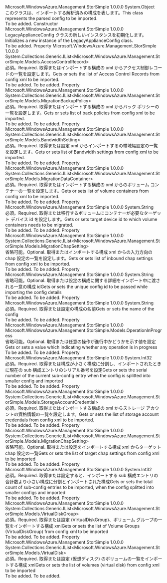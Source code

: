 <Type Name="LegacyApplianceConfig" FullName="Microsoft.WindowsAzure.Management.StorSimple.Models.LegacyApplianceConfig">
  <TypeSignature Language="C#" Value="public class LegacyApplianceConfig" />
  <TypeSignature Language="ILAsm" Value=".class public auto ansi beforefieldinit LegacyApplianceConfig extends System.Object" />
  <TypeSignature Language="DocId" Value="T:Microsoft.WindowsAzure.Management.StorSimple.Models.LegacyApplianceConfig" />
  <TypeSignature Language="VB.NET" Value="Public Class LegacyApplianceConfig" />
  <TypeSignature Language="F#" Value="type LegacyApplianceConfig = class" />
  <AssemblyInfo>
    <AssemblyName>Microsoft.WindowsAzure.Management.StorSimple</AssemblyName>
    <AssemblyVersion>1.0.0.0</AssemblyVersion>
  </AssemblyInfo>
  <Base>
    <BaseTypeName>System.Object</BaseTypeName>
  </Base>
  <Interfaces />
  <Docs>
    <summary>
            <span data-ttu-id="7adc8-101">このクラスは、インポートする解析済みの構成を表します。</span><span class="sxs-lookup"><span data-stu-id="7adc8-101">This class represents the parsed config to be imported.</span></span>
            </summary>
    <remarks>To be added.</remarks>
  </Docs>
  <Members>
    <Member MemberName=".ctor">
      <MemberSignature Language="C#" Value="public LegacyApplianceConfig ();" />
      <MemberSignature Language="ILAsm" Value=".method public hidebysig specialname rtspecialname instance void .ctor() cil managed" />
      <MemberSignature Language="DocId" Value="M:Microsoft.WindowsAzure.Management.StorSimple.Models.LegacyApplianceConfig.#ctor" />
      <MemberSignature Language="VB.NET" Value="Public Sub New ()" />
      <MemberType>Constructor</MemberType>
      <AssemblyInfo>
        <AssemblyName>Microsoft.WindowsAzure.Management.StorSimple</AssemblyName>
        <AssemblyVersion>1.0.0.0</AssemblyVersion>
      </AssemblyInfo>
      <Parameters />
      <Docs>
        <summary>
            <span data-ttu-id="7adc8-102">LegacyApplianceConfig クラスの新しいインスタンスを初期化します。</span><span class="sxs-lookup"><span data-stu-id="7adc8-102">Initializes a new instance of the LegacyApplianceConfig class.</span></span>
            </summary>
        <remarks>To be added.</remarks>
      </Docs>
    </Member>
    <Member MemberName="AccessControlRecords">
      <MemberSignature Language="C#" Value="public System.Collections.Generic.IList&lt;Microsoft.WindowsAzure.Management.StorSimple.Models.AccessControlRecord&gt; AccessControlRecords { get; set; }" />
      <MemberSignature Language="ILAsm" Value=".property instance class System.Collections.Generic.IList`1&lt;class Microsoft.WindowsAzure.Management.StorSimple.Models.AccessControlRecord&gt; AccessControlRecords" />
      <MemberSignature Language="DocId" Value="P:Microsoft.WindowsAzure.Management.StorSimple.Models.LegacyApplianceConfig.AccessControlRecords" />
      <MemberSignature Language="VB.NET" Value="Public Property AccessControlRecords As IList(Of AccessControlRecord)" />
      <MemberSignature Language="F#" Value="member this.AccessControlRecords : System.Collections.Generic.IList&lt;Microsoft.WindowsAzure.Management.StorSimple.Models.AccessControlRecord&gt; with get, set" Usage="Microsoft.WindowsAzure.Management.StorSimple.Models.LegacyApplianceConfig.AccessControlRecords" />
      <MemberType>Property</MemberType>
      <AssemblyInfo>
        <AssemblyName>Microsoft.WindowsAzure.Management.StorSimple</AssemblyName>
        <AssemblyVersion>1.0.0.0</AssemblyVersion>
      </AssemblyInfo>
      <ReturnValue>
        <ReturnType>System.Collections.Generic.IList&lt;Microsoft.WindowsAzure.Management.StorSimple.Models.AccessControlRecord&gt;</ReturnType>
      </ReturnValue>
      <Docs>
        <summary>
            <span data-ttu-id="7adc8-103">必須。</span><span class="sxs-lookup"><span data-stu-id="7adc8-103">Required.</span></span> <span data-ttu-id="7adc8-104">取得またはインポートする構成の xml からアクセス制御レコードの一覧を設定します。</span><span class="sxs-lookup"><span data-stu-id="7adc8-104">Gets or sets the list of Access Control Records from config xml to be imported.</span></span>
            </summary>
        <value>To be added.</value>
        <remarks>To be added.</remarks>
      </Docs>
    </Member>
    <Member MemberName="BackupPolicies">
      <MemberSignature Language="C#" Value="public System.Collections.Generic.IList&lt;Microsoft.WindowsAzure.Management.StorSimple.Models.MigrationBackupPolicy&gt; BackupPolicies { get; set; }" />
      <MemberSignature Language="ILAsm" Value=".property instance class System.Collections.Generic.IList`1&lt;class Microsoft.WindowsAzure.Management.StorSimple.Models.MigrationBackupPolicy&gt; BackupPolicies" />
      <MemberSignature Language="DocId" Value="P:Microsoft.WindowsAzure.Management.StorSimple.Models.LegacyApplianceConfig.BackupPolicies" />
      <MemberSignature Language="VB.NET" Value="Public Property BackupPolicies As IList(Of MigrationBackupPolicy)" />
      <MemberSignature Language="F#" Value="member this.BackupPolicies : System.Collections.Generic.IList&lt;Microsoft.WindowsAzure.Management.StorSimple.Models.MigrationBackupPolicy&gt; with get, set" Usage="Microsoft.WindowsAzure.Management.StorSimple.Models.LegacyApplianceConfig.BackupPolicies" />
      <MemberType>Property</MemberType>
      <AssemblyInfo>
        <AssemblyName>Microsoft.WindowsAzure.Management.StorSimple</AssemblyName>
        <AssemblyVersion>1.0.0.0</AssemblyVersion>
      </AssemblyInfo>
      <ReturnValue>
        <ReturnType>System.Collections.Generic.IList&lt;Microsoft.WindowsAzure.Management.StorSimple.Models.MigrationBackupPolicy&gt;</ReturnType>
      </ReturnValue>
      <Docs>
        <summary>
            <span data-ttu-id="7adc8-105">必須。</span><span class="sxs-lookup"><span data-stu-id="7adc8-105">Required.</span></span> <span data-ttu-id="7adc8-106">取得またはインポートする構成の xml からバック ポリシーの一覧を設定します。</span><span class="sxs-lookup"><span data-stu-id="7adc8-106">Gets or sets list of back policies from config xml to be imported.</span></span>
            </summary>
        <value>To be added.</value>
        <remarks>To be added.</remarks>
      </Docs>
    </Member>
    <Member MemberName="BandwidthSettings">
      <MemberSignature Language="C#" Value="public System.Collections.Generic.IList&lt;Microsoft.WindowsAzure.Management.StorSimple.Models.BandwidthSetting&gt; BandwidthSettings { get; set; }" />
      <MemberSignature Language="ILAsm" Value=".property instance class System.Collections.Generic.IList`1&lt;class Microsoft.WindowsAzure.Management.StorSimple.Models.BandwidthSetting&gt; BandwidthSettings" />
      <MemberSignature Language="DocId" Value="P:Microsoft.WindowsAzure.Management.StorSimple.Models.LegacyApplianceConfig.BandwidthSettings" />
      <MemberSignature Language="VB.NET" Value="Public Property BandwidthSettings As IList(Of BandwidthSetting)" />
      <MemberSignature Language="F#" Value="member this.BandwidthSettings : System.Collections.Generic.IList&lt;Microsoft.WindowsAzure.Management.StorSimple.Models.BandwidthSetting&gt; with get, set" Usage="Microsoft.WindowsAzure.Management.StorSimple.Models.LegacyApplianceConfig.BandwidthSettings" />
      <MemberType>Property</MemberType>
      <AssemblyInfo>
        <AssemblyName>Microsoft.WindowsAzure.Management.StorSimple</AssemblyName>
        <AssemblyVersion>1.0.0.0</AssemblyVersion>
      </AssemblyInfo>
      <ReturnValue>
        <ReturnType>System.Collections.Generic.IList&lt;Microsoft.WindowsAzure.Management.StorSimple.Models.BandwidthSetting&gt;</ReturnType>
      </ReturnValue>
      <Docs>
        <summary>
            <span data-ttu-id="7adc8-107">必須。</span><span class="sxs-lookup"><span data-stu-id="7adc8-107">Required.</span></span> <span data-ttu-id="7adc8-108">取得または設定 xml からインポートするの帯域幅設定の一覧を設定します。</span><span class="sxs-lookup"><span data-stu-id="7adc8-108">Gets or sets list of Bandwidth settings from config xml to be imported.</span></span>
            </summary>
        <value>To be added.</value>
        <remarks>To be added.</remarks>
      </Docs>
    </Member>
    <Member MemberName="CloudConfigurations">
      <MemberSignature Language="C#" Value="public System.Collections.Generic.IList&lt;Microsoft.WindowsAzure.Management.StorSimple.Models.MigrationDataContainer&gt; CloudConfigurations { get; set; }" />
      <MemberSignature Language="ILAsm" Value=".property instance class System.Collections.Generic.IList`1&lt;class Microsoft.WindowsAzure.Management.StorSimple.Models.MigrationDataContainer&gt; CloudConfigurations" />
      <MemberSignature Language="DocId" Value="P:Microsoft.WindowsAzure.Management.StorSimple.Models.LegacyApplianceConfig.CloudConfigurations" />
      <MemberSignature Language="VB.NET" Value="Public Property CloudConfigurations As IList(Of MigrationDataContainer)" />
      <MemberSignature Language="F#" Value="member this.CloudConfigurations : System.Collections.Generic.IList&lt;Microsoft.WindowsAzure.Management.StorSimple.Models.MigrationDataContainer&gt; with get, set" Usage="Microsoft.WindowsAzure.Management.StorSimple.Models.LegacyApplianceConfig.CloudConfigurations" />
      <MemberType>Property</MemberType>
      <AssemblyInfo>
        <AssemblyName>Microsoft.WindowsAzure.Management.StorSimple</AssemblyName>
        <AssemblyVersion>1.0.0.0</AssemblyVersion>
      </AssemblyInfo>
      <ReturnValue>
        <ReturnType>System.Collections.Generic.IList&lt;Microsoft.WindowsAzure.Management.StorSimple.Models.MigrationDataContainer&gt;</ReturnType>
      </ReturnValue>
      <Docs>
        <summary>
            <span data-ttu-id="7adc8-109">必須。</span><span class="sxs-lookup"><span data-stu-id="7adc8-109">Required.</span></span> <span data-ttu-id="7adc8-110">取得またはインポートする構成の xml からのボリューム コンテナーの一覧を設定します。</span><span class="sxs-lookup"><span data-stu-id="7adc8-110">Gets or sets list of volume containers from config xml to be imported.</span></span>
            </summary>
        <value>To be added.</value>
        <remarks>To be added.</remarks>
      </Docs>
    </Member>
    <Member MemberName="DeviceId">
      <MemberSignature Language="C#" Value="public string DeviceId { get; set; }" />
      <MemberSignature Language="ILAsm" Value=".property instance string DeviceId" />
      <MemberSignature Language="DocId" Value="P:Microsoft.WindowsAzure.Management.StorSimple.Models.LegacyApplianceConfig.DeviceId" />
      <MemberSignature Language="VB.NET" Value="Public Property DeviceId As String" />
      <MemberSignature Language="F#" Value="member this.DeviceId : string with get, set" Usage="Microsoft.WindowsAzure.Management.StorSimple.Models.LegacyApplianceConfig.DeviceId" />
      <MemberType>Property</MemberType>
      <AssemblyInfo>
        <AssemblyName>Microsoft.WindowsAzure.Management.StorSimple</AssemblyName>
        <AssemblyVersion>1.0.0.0</AssemblyVersion>
      </AssemblyInfo>
      <ReturnValue>
        <ReturnType>System.String</ReturnType>
      </ReturnValue>
      <Docs>
        <summary>
            <span data-ttu-id="7adc8-111">必須。</span><span class="sxs-lookup"><span data-stu-id="7adc8-111">Required.</span></span> <span data-ttu-id="7adc8-112">取得または移行するボリュームにコンテナーが必要なターゲット デバイス id を設定します。</span><span class="sxs-lookup"><span data-stu-id="7adc8-112">Gets or sets target device id to which volume containers needs to be migrated.</span></span>
            </summary>
        <value>To be added.</value>
        <remarks>To be added.</remarks>
      </Docs>
    </Member>
    <Member MemberName="InboundChapSettings">
      <MemberSignature Language="C#" Value="public System.Collections.Generic.IList&lt;Microsoft.WindowsAzure.Management.StorSimple.Models.MigrationChapSetting&gt; InboundChapSettings { get; set; }" />
      <MemberSignature Language="ILAsm" Value=".property instance class System.Collections.Generic.IList`1&lt;class Microsoft.WindowsAzure.Management.StorSimple.Models.MigrationChapSetting&gt; InboundChapSettings" />
      <MemberSignature Language="DocId" Value="P:Microsoft.WindowsAzure.Management.StorSimple.Models.LegacyApplianceConfig.InboundChapSettings" />
      <MemberSignature Language="VB.NET" Value="Public Property InboundChapSettings As IList(Of MigrationChapSetting)" />
      <MemberSignature Language="F#" Value="member this.InboundChapSettings : System.Collections.Generic.IList&lt;Microsoft.WindowsAzure.Management.StorSimple.Models.MigrationChapSetting&gt; with get, set" Usage="Microsoft.WindowsAzure.Management.StorSimple.Models.LegacyApplianceConfig.InboundChapSettings" />
      <MemberType>Property</MemberType>
      <AssemblyInfo>
        <AssemblyName>Microsoft.WindowsAzure.Management.StorSimple</AssemblyName>
        <AssemblyVersion>1.0.0.0</AssemblyVersion>
      </AssemblyInfo>
      <ReturnValue>
        <ReturnType>System.Collections.Generic.IList&lt;Microsoft.WindowsAzure.Management.StorSimple.Models.MigrationChapSetting&gt;</ReturnType>
      </ReturnValue>
      <Docs>
        <summary>
            <span data-ttu-id="7adc8-113">省略可能。</span><span class="sxs-lookup"><span data-stu-id="7adc8-113">Optional.</span></span> <span data-ttu-id="7adc8-114">取得またはインポートする構成 xml からの入力方向の chap 設定の一覧を設定します。</span><span class="sxs-lookup"><span data-stu-id="7adc8-114">Gets or sets list of inbound chap settings from config xml to be imported.</span></span>
            </summary>
        <value>To be added.</value>
        <remarks>To be added.</remarks>
      </Docs>
    </Member>
    <Member MemberName="InstanceId">
      <MemberSignature Language="C#" Value="public string InstanceId { get; set; }" />
      <MemberSignature Language="ILAsm" Value=".property instance string InstanceId" />
      <MemberSignature Language="DocId" Value="P:Microsoft.WindowsAzure.Management.StorSimple.Models.LegacyApplianceConfig.InstanceId" />
      <MemberSignature Language="VB.NET" Value="Public Property InstanceId As String" />
      <MemberSignature Language="F#" Value="member this.InstanceId : string with get, set" Usage="Microsoft.WindowsAzure.Management.StorSimple.Models.LegacyApplianceConfig.InstanceId" />
      <MemberType>Property</MemberType>
      <AssemblyInfo>
        <AssemblyName>Microsoft.WindowsAzure.Management.StorSimple</AssemblyName>
        <AssemblyVersion>1.0.0.0</AssemblyVersion>
      </AssemblyInfo>
      <ReturnValue>
        <ReturnType>System.String</ReturnType>
      </ReturnValue>
      <Docs>
        <summary>
            <span data-ttu-id="7adc8-115">省略可能。</span><span class="sxs-lookup"><span data-stu-id="7adc8-115">Optional.</span></span> <span data-ttu-id="7adc8-116">取得または設定の構成に関する詳細をインポート中に渡される一意の構成 id</span><span class="sxs-lookup"><span data-stu-id="7adc8-116">Gets or sets the unique config id to be passed while importing the config details</span></span>
            </summary>
        <value>To be added.</value>
        <remarks>To be added.</remarks>
      </Docs>
    </Member>
    <Member MemberName="Name">
      <MemberSignature Language="C#" Value="public string Name { get; set; }" />
      <MemberSignature Language="ILAsm" Value=".property instance string Name" />
      <MemberSignature Language="DocId" Value="P:Microsoft.WindowsAzure.Management.StorSimple.Models.LegacyApplianceConfig.Name" />
      <MemberSignature Language="VB.NET" Value="Public Property Name As String" />
      <MemberSignature Language="F#" Value="member this.Name : string with get, set" Usage="Microsoft.WindowsAzure.Management.StorSimple.Models.LegacyApplianceConfig.Name" />
      <MemberType>Property</MemberType>
      <AssemblyInfo>
        <AssemblyName>Microsoft.WindowsAzure.Management.StorSimple</AssemblyName>
        <AssemblyVersion>1.0.0.0</AssemblyVersion>
      </AssemblyInfo>
      <ReturnValue>
        <ReturnType>System.String</ReturnType>
      </ReturnValue>
      <Docs>
        <summary>
            <span data-ttu-id="7adc8-117">必須。</span><span class="sxs-lookup"><span data-stu-id="7adc8-117">Required.</span></span> <span data-ttu-id="7adc8-118">取得または設定の構成の名前</span><span class="sxs-lookup"><span data-stu-id="7adc8-118">Gets or sets the name of the config</span></span>
            </summary>
        <value>To be added.</value>
        <remarks>To be added.</remarks>
      </Docs>
    </Member>
    <Member MemberName="OperationInProgress">
      <MemberSignature Language="C#" Value="public Microsoft.WindowsAzure.Management.StorSimple.Models.OperationInProgress OperationInProgress { get; set; }" />
      <MemberSignature Language="ILAsm" Value=".property instance valuetype Microsoft.WindowsAzure.Management.StorSimple.Models.OperationInProgress OperationInProgress" />
      <MemberSignature Language="DocId" Value="P:Microsoft.WindowsAzure.Management.StorSimple.Models.LegacyApplianceConfig.OperationInProgress" />
      <MemberSignature Language="VB.NET" Value="Public Property OperationInProgress As OperationInProgress" />
      <MemberSignature Language="F#" Value="member this.OperationInProgress : Microsoft.WindowsAzure.Management.StorSimple.Models.OperationInProgress with get, set" Usage="Microsoft.WindowsAzure.Management.StorSimple.Models.LegacyApplianceConfig.OperationInProgress" />
      <MemberType>Property</MemberType>
      <AssemblyInfo>
        <AssemblyName>Microsoft.WindowsAzure.Management.StorSimple</AssemblyName>
        <AssemblyVersion>1.0.0.0</AssemblyVersion>
      </AssemblyInfo>
      <ReturnValue>
        <ReturnType>Microsoft.WindowsAzure.Management.StorSimple.Models.OperationInProgress</ReturnType>
      </ReturnValue>
      <Docs>
        <summary>
            <span data-ttu-id="7adc8-119">省略可能。</span><span class="sxs-lookup"><span data-stu-id="7adc8-119">Optional.</span></span> <span data-ttu-id="7adc8-120">取得または任意の操作が進行中かどうかを示す値を設定</span><span class="sxs-lookup"><span data-stu-id="7adc8-120">Gets or sets a value which indicating whether any operation is in progress</span></span>
            </summary>
        <value>To be added.</value>
        <remarks>To be added.</remarks>
      </Docs>
    </Member>
    <Member MemberName="SerialNumber">
      <MemberSignature Language="C#" Value="public int SerialNumber { get; set; }" />
      <MemberSignature Language="ILAsm" Value=".property instance int32 SerialNumber" />
      <MemberSignature Language="DocId" Value="P:Microsoft.WindowsAzure.Management.StorSimple.Models.LegacyApplianceConfig.SerialNumber" />
      <MemberSignature Language="VB.NET" Value="Public Property SerialNumber As Integer" />
      <MemberSignature Language="F#" Value="member this.SerialNumber : int with get, set" Usage="Microsoft.WindowsAzure.Management.StorSimple.Models.LegacyApplianceConfig.SerialNumber" />
      <MemberType>Property</MemberType>
      <AssemblyInfo>
        <AssemblyName>Microsoft.WindowsAzure.Management.StorSimple</AssemblyName>
        <AssemblyVersion>1.0.0.0</AssemblyVersion>
      </AssemblyInfo>
      <ReturnValue>
        <ReturnType>System.Int32</ReturnType>
      </ReturnValue>
      <Docs>
        <summary>
            <span data-ttu-id="7adc8-121">必須。</span><span class="sxs-lookup"><span data-stu-id="7adc8-121">Required.</span></span> <span data-ttu-id="7adc8-122">取得または構成が小さく構成に分割し、インポートされたときに現在の sub 構成エントリのシリアル番号を設定</span><span class="sxs-lookup"><span data-stu-id="7adc8-122">Gets or sets the serial number of the current sub-config entry when the config is splitted into smaller config and imported</span></span>
            </summary>
        <value>To be added.</value>
        <remarks>To be added.</remarks>
      </Docs>
    </Member>
    <Member MemberName="StorageAccountCredentials">
      <MemberSignature Language="C#" Value="public System.Collections.Generic.IList&lt;Microsoft.WindowsAzure.Management.StorSimple.Models.StorageAccountCredential&gt; StorageAccountCredentials { get; set; }" />
      <MemberSignature Language="ILAsm" Value=".property instance class System.Collections.Generic.IList`1&lt;class Microsoft.WindowsAzure.Management.StorSimple.Models.StorageAccountCredential&gt; StorageAccountCredentials" />
      <MemberSignature Language="DocId" Value="P:Microsoft.WindowsAzure.Management.StorSimple.Models.LegacyApplianceConfig.StorageAccountCredentials" />
      <MemberSignature Language="VB.NET" Value="Public Property StorageAccountCredentials As IList(Of StorageAccountCredential)" />
      <MemberSignature Language="F#" Value="member this.StorageAccountCredentials : System.Collections.Generic.IList&lt;Microsoft.WindowsAzure.Management.StorSimple.Models.StorageAccountCredential&gt; with get, set" Usage="Microsoft.WindowsAzure.Management.StorSimple.Models.LegacyApplianceConfig.StorageAccountCredentials" />
      <MemberType>Property</MemberType>
      <AssemblyInfo>
        <AssemblyName>Microsoft.WindowsAzure.Management.StorSimple</AssemblyName>
        <AssemblyVersion>1.0.0.0</AssemblyVersion>
      </AssemblyInfo>
      <ReturnValue>
        <ReturnType>System.Collections.Generic.IList&lt;Microsoft.WindowsAzure.Management.StorSimple.Models.StorageAccountCredential&gt;</ReturnType>
      </ReturnValue>
      <Docs>
        <summary>
            <span data-ttu-id="7adc8-123">必須。</span><span class="sxs-lookup"><span data-stu-id="7adc8-123">Required.</span></span> <span data-ttu-id="7adc8-124">取得またはインポートする構成の xml からストレージ アカウントの資格情報の一覧を設定します。</span><span class="sxs-lookup"><span data-stu-id="7adc8-124">Gets or sets the list of storage account credentials from config xml to be imported.</span></span>
            </summary>
        <value>To be added.</value>
        <remarks>To be added.</remarks>
      </Docs>
    </Member>
    <Member MemberName="TargetChapSettings">
      <MemberSignature Language="C#" Value="public System.Collections.Generic.IList&lt;Microsoft.WindowsAzure.Management.StorSimple.Models.MigrationChapSetting&gt; TargetChapSettings { get; set; }" />
      <MemberSignature Language="ILAsm" Value=".property instance class System.Collections.Generic.IList`1&lt;class Microsoft.WindowsAzure.Management.StorSimple.Models.MigrationChapSetting&gt; TargetChapSettings" />
      <MemberSignature Language="DocId" Value="P:Microsoft.WindowsAzure.Management.StorSimple.Models.LegacyApplianceConfig.TargetChapSettings" />
      <MemberSignature Language="VB.NET" Value="Public Property TargetChapSettings As IList(Of MigrationChapSetting)" />
      <MemberSignature Language="F#" Value="member this.TargetChapSettings : System.Collections.Generic.IList&lt;Microsoft.WindowsAzure.Management.StorSimple.Models.MigrationChapSetting&gt; with get, set" Usage="Microsoft.WindowsAzure.Management.StorSimple.Models.LegacyApplianceConfig.TargetChapSettings" />
      <MemberType>Property</MemberType>
      <AssemblyInfo>
        <AssemblyName>Microsoft.WindowsAzure.Management.StorSimple</AssemblyName>
        <AssemblyVersion>1.0.0.0</AssemblyVersion>
      </AssemblyInfo>
      <ReturnValue>
        <ReturnType>System.Collections.Generic.IList&lt;Microsoft.WindowsAzure.Management.StorSimple.Models.MigrationChapSetting&gt;</ReturnType>
      </ReturnValue>
      <Docs>
        <summary>
            <span data-ttu-id="7adc8-125">省略可能。</span><span class="sxs-lookup"><span data-stu-id="7adc8-125">Optional.</span></span> <span data-ttu-id="7adc8-126">取得または設定をインポートする構成 xml からターゲット chap 設定の一覧</span><span class="sxs-lookup"><span data-stu-id="7adc8-126">Gets or sets the  list of target chap settings from config xml to be imported</span></span>
            </summary>
        <value>To be added.</value>
        <remarks>To be added.</remarks>
      </Docs>
    </Member>
    <Member MemberName="TotalCount">
      <MemberSignature Language="C#" Value="public int TotalCount { get; set; }" />
      <MemberSignature Language="ILAsm" Value=".property instance int32 TotalCount" />
      <MemberSignature Language="DocId" Value="P:Microsoft.WindowsAzure.Management.StorSimple.Models.LegacyApplianceConfig.TotalCount" />
      <MemberSignature Language="VB.NET" Value="Public Property TotalCount As Integer" />
      <MemberSignature Language="F#" Value="member this.TotalCount : int with get, set" Usage="Microsoft.WindowsAzure.Management.StorSimple.Models.LegacyApplianceConfig.TotalCount" />
      <MemberType>Property</MemberType>
      <AssemblyInfo>
        <AssemblyName>Microsoft.WindowsAzure.Management.StorSimple</AssemblyName>
        <AssemblyVersion>1.0.0.0</AssemblyVersion>
      </AssemblyInfo>
      <ReturnValue>
        <ReturnType>System.Int32</ReturnType>
      </ReturnValue>
      <Docs>
        <summary>
            <span data-ttu-id="7adc8-127">必須。</span><span class="sxs-lookup"><span data-stu-id="7adc8-127">Required.</span></span> <span data-ttu-id="7adc8-128">取得または設定すると、インポートする sub 構成エントリの合計数より小さい構成に分割とインポートされた構成</span><span class="sxs-lookup"><span data-stu-id="7adc8-128">Gets or sets the total count of sub-config entries to be imported, when the config splitted into smaller configs and imported</span></span>
            </summary>
        <value>To be added.</value>
        <remarks>To be added.</remarks>
      </Docs>
    </Member>
    <Member MemberName="VolumeGroups">
      <MemberSignature Language="C#" Value="public System.Collections.Generic.IList&lt;Microsoft.WindowsAzure.Management.StorSimple.Models.VirtualDiskGroup&gt; VolumeGroups { get; set; }" />
      <MemberSignature Language="ILAsm" Value=".property instance class System.Collections.Generic.IList`1&lt;class Microsoft.WindowsAzure.Management.StorSimple.Models.VirtualDiskGroup&gt; VolumeGroups" />
      <MemberSignature Language="DocId" Value="P:Microsoft.WindowsAzure.Management.StorSimple.Models.LegacyApplianceConfig.VolumeGroups" />
      <MemberSignature Language="VB.NET" Value="Public Property VolumeGroups As IList(Of VirtualDiskGroup)" />
      <MemberSignature Language="F#" Value="member this.VolumeGroups : System.Collections.Generic.IList&lt;Microsoft.WindowsAzure.Management.StorSimple.Models.VirtualDiskGroup&gt; with get, set" Usage="Microsoft.WindowsAzure.Management.StorSimple.Models.LegacyApplianceConfig.VolumeGroups" />
      <MemberType>Property</MemberType>
      <AssemblyInfo>
        <AssemblyName>Microsoft.WindowsAzure.Management.StorSimple</AssemblyName>
        <AssemblyVersion>1.0.0.0</AssemblyVersion>
      </AssemblyInfo>
      <ReturnValue>
        <ReturnType>System.Collections.Generic.IList&lt;Microsoft.WindowsAzure.Management.StorSimple.Models.VirtualDiskGroup&gt;</ReturnType>
      </ReturnValue>
      <Docs>
        <summary>
            <span data-ttu-id="7adc8-129">必須。</span><span class="sxs-lookup"><span data-stu-id="7adc8-129">Required.</span></span> <span data-ttu-id="7adc8-130">取得または設定 (VirtualDiskGroup)、ボリューム グループの一覧をインポートする構成 xml</span><span class="sxs-lookup"><span data-stu-id="7adc8-130">Gets or sets the list of Volume Groups (VirtualDiskGroup) from config xml to be imported</span></span>
            </summary>
        <value>To be added.</value>
        <remarks>To be added.</remarks>
      </Docs>
    </Member>
    <Member MemberName="Volumes">
      <MemberSignature Language="C#" Value="public System.Collections.Generic.IList&lt;Microsoft.WindowsAzure.Management.StorSimple.Models.VirtualDisk&gt; Volumes { get; set; }" />
      <MemberSignature Language="ILAsm" Value=".property instance class System.Collections.Generic.IList`1&lt;class Microsoft.WindowsAzure.Management.StorSimple.Models.VirtualDisk&gt; Volumes" />
      <MemberSignature Language="DocId" Value="P:Microsoft.WindowsAzure.Management.StorSimple.Models.LegacyApplianceConfig.Volumes" />
      <MemberSignature Language="VB.NET" Value="Public Property Volumes As IList(Of VirtualDisk)" />
      <MemberSignature Language="F#" Value="member this.Volumes : System.Collections.Generic.IList&lt;Microsoft.WindowsAzure.Management.StorSimple.Models.VirtualDisk&gt; with get, set" Usage="Microsoft.WindowsAzure.Management.StorSimple.Models.LegacyApplianceConfig.Volumes" />
      <MemberType>Property</MemberType>
      <AssemblyInfo>
        <AssemblyName>Microsoft.WindowsAzure.Management.StorSimple</AssemblyName>
        <AssemblyVersion>1.0.0.0</AssemblyVersion>
      </AssemblyInfo>
      <ReturnValue>
        <ReturnType>System.Collections.Generic.IList&lt;Microsoft.WindowsAzure.Management.StorSimple.Models.VirtualDisk&gt;</ReturnType>
      </ReturnValue>
      <Docs>
        <summary>
            <span data-ttu-id="7adc8-131">必須。</span><span class="sxs-lookup"><span data-stu-id="7adc8-131">Required.</span></span> <span data-ttu-id="7adc8-132">取得または設定 (仮想ディスク) のボリュームの一覧をインポートする構成 xml</span><span class="sxs-lookup"><span data-stu-id="7adc8-132">Gets or sets the list of volumes (virtual disk) from config xml to be imported</span></span>
            </summary>
        <value>To be added.</value>
        <remarks>To be added.</remarks>
      </Docs>
    </Member>
  </Members>
</Type>
